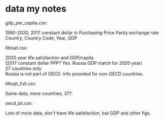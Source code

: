 # data my notes

gdp_per_capita.csv:   

1990-2020, 2017 constant dollar in Purchasing Price Parity exchange rate  
Country, Country Code, Year, GDP

lifesat.csv:  

2020 year life satisfaction and GDP/capita  
(2017 constant dollar PPP? Yes. Russia GDP match for 2020 year)  
27 countries only  
Russia is not part of OECD.  Info provided for non-OECD countries.  

lifesat_full.csv:  

Same data, more countries, 37?.  

oecd_bli.csv:  

Lots of more data, don't have life satisfaction, but GDP and other figs.  
  

